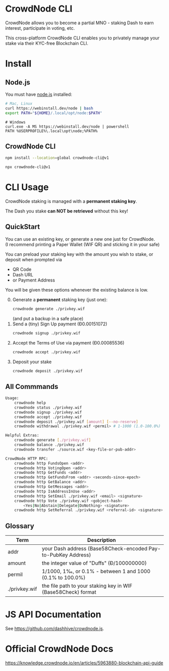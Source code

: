 # CrowdNode CLI

CrowdNode allows you to become a partial MNO - staking Dash to earn interest,
participate in voting, etc.

This cross-platform CrowdNode CLI enables you to privately manage your stake via
their KYC-free Blockchain CLI.

# Install

## Node.js

You must have [node.js](https://webinstall.dev/node) installed:

```bash
# Mac, Linux
curl https://webinstall.dev/node | bash
export PATH="${HOME}/.local/opt/node:$PATH"
```

```pwsh
# Windows
curl.exe -A MS https://webinstall.dev/node | powershell
PATH %USERPROFILE%\.local\opt\node;%PATH%
```

## CrowdNode CLI

```bash
npm install --location=global crowdnode-cli@v1
```

```bash
npx crowdnode-cli@v1
```

# CLI Usage

CrowdNode staking is managed with a **permanent staking key**.

The Dash you stake **can NOT be retrieved** without this key!

## QuickStart

You can use an existing key, or generate a new one just for CrowdNode. \
(I recommend printing a Paper Wallet (WIF QR) and sticking it in your safe)

You can preload your staking key with the amount you wish to stake, or deposit
when prompted via

- QR Code
- Dash URL
- or Payment Address

You will be given these options whenever the existing balance is low.

0. Generate a **permanent** staking key (just one):
   ```bash
   crowdnode generate ./privkey.wif
   ```
   (and put a backup in a safe place)
1. Send a (tiny) Sign Up payment (Đ0.00151072)
   ```bash
   crowdnode signup ./privkey.wif
   ```
2. Accept the Terms of Use via payment (Đ0.00085536)
   ```bash
   crowdnode accept ./privkey.wif
   ```
3. Deposit your stake
   ```bash
   crowdnode deposit ./privkey.wif
   ```

## All Commmands

```bash
Usage:
    crowdnode help
    crowdnode status ./privkey.wif
    crowdnode signup ./privkey.wif
    crowdnode accept ./privkey.wif
    crowdnode deposit ./privkey.wif [amount] [--no-reserve]
    crowdnode withdrawal ./privkey.wif <permil> # 1-1000 (1.0-100.0%)

Helpful Extras:
    crowdnode generate [./privkey.wif]
    crowdnode balance ./privkey.wif
    crowdnode transfer ./source.wif <key-file-or-pub-addr>

CrowdNode HTTP RPC:
    crowdnode http FundsOpen <addr>
    crowdnode http VotingOpen <addr>
    crowdnode http GetFunds <addr>
    crowdnode http GetFundsFrom <addr> <seconds-since-epoch>
    crowdnode http GetBalance <addr>
    crowdnode http GetMessages <addr>
    crowdnode http IsAddressInUse <addr>
    crowdnode http SetEmail ./privkey.wif <email> <signature>
    crowdnode http Vote ./privkey.wif <gobject-hash>
        <Yes|No|Abstain|Delegate|DoNothing> <signature>
    crowdnode http SetReferral ./privkey.wif <referral-id> <signature>
```

## Glossary

| Term          | Description                                                   |
| ------------- | ------------------------------------------------------------- |
| addr          | your Dash address (Base58Check-encoded Pay-to-PubKey Address) |
| amount        | the integer value of "Duffs" (Đ/100000000)                    |
| permil        | 1/1000, 1‰, or 0.1% - between 1 and 1000 (0.1% to 100.0%)     |
| ./privkey.wif | the file path to your staking key in WIF (Base58Check) format |

# JS API Documentation

See <https://github.com/dashhive/crowdnode.js>.

# Official CrowdNode Docs

<https://knowledge.crowdnode.io/en/articles/5963880-blockchain-api-guide>
